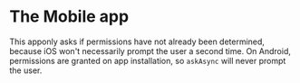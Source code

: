 # The Mobile app

This apponly asks if permissions have not already been determined, because
iOS won't necessarily prompt the user a second time.
On Android, permissions are granted on app installation, so
`askAsync` will never prompt the user.
